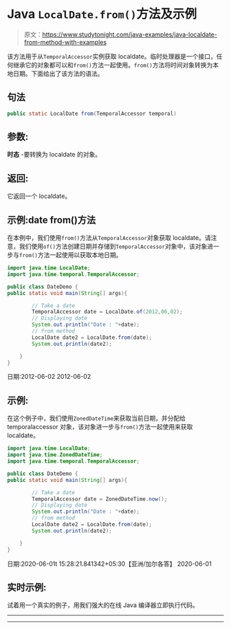 # Java `LocalDate.from()`方法及示例

> 原文：<https://www.studytonight.com/java-examples/java-localdate-from-method-with-examples>

该方法用于从`TemporalAccessor`实例获取 localdate。临时处理器是一个接口，任何继承它的对象都可以和`from()`方法一起使用。`from()`方法将时间对象转换为本地日期。下面给出了该方法的语法。

## 句法

```java
public static LocalDate from(TemporalAccessor temporal)
```

## 参数:

**时态** -要转换为 localdate 的对象。

## 返回:

它返回一个 localdate。

## 示例:date from()方法

在本例中，我们使用`from()`方法从`TemporalAccessor`对象获取 localdate。请注意，我们使用`of()`方法创建日期并存储到`TemporalAccessor`对象中，该对象进一步与`from()`方法一起使用以获取本地日期。

```java
import java.time.LocalDate;
import java.time.temporal.TemporalAccessor;

public class DateDemo {
public static void main(String[] args){  

		// Take a date
	    TemporalAccessor date = LocalDate.of(2012,06,02);
		// Displaying date
		System.out.println("Date : "+date);
		// from method
		LocalDate date2 = LocalDate.from(date);
		System.out.println(date2);

	}
}
```

日期:2012-06-02
2012-06-02

## 示例:

在这个例子中，我们使用`ZonedDateTime`来获取当前日期，并分配给 temporalaccessor 对象，该对象进一步与`from()`方法一起使用来获取 localdate。

```java
import java.time.LocalDate;
import java.time.ZonedDateTime;
import java.time.temporal.TemporalAccessor;

public class DateDemo {
public static void main(String[] args){  

		// Take a date
	    TemporalAccessor date = ZonedDateTime.now();
		// Displaying date
		System.out.println("Date : "+date);
		// from method
		LocalDate date2 = LocalDate.from(date);
		System.out.println(date2);

	}
}
```

日期:2020-06-01t 15:28:21.841342+05:30【亚洲/加尔各答】
2020-06-01

## 实时示例:

试着用一个真实的例子，用我们强大的在线 Java 编译器立即执行代码。

* * *

* * *